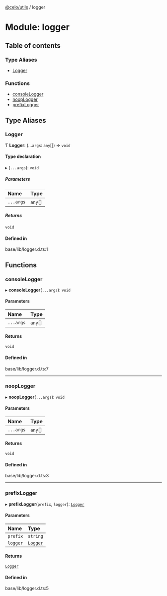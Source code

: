 [@celo/utils](../README.md) / logger

# Module: logger

## Table of contents

### Type Aliases

- [Logger](logger.md#logger)

### Functions

- [consoleLogger](logger.md#consolelogger)
- [noopLogger](logger.md#nooplogger)
- [prefixLogger](logger.md#prefixlogger)

## Type Aliases

### Logger

Ƭ **Logger**: (...`args`: `any`[]) => `void`

#### Type declaration

▸ (`...args`): `void`

##### Parameters

| Name | Type |
| :------ | :------ |
| `...args` | `any`[] |

##### Returns

`void`

#### Defined in

base/lib/logger.d.ts:1

## Functions

### consoleLogger

▸ **consoleLogger**(`...args`): `void`

#### Parameters

| Name | Type |
| :------ | :------ |
| `...args` | `any`[] |

#### Returns

`void`

#### Defined in

base/lib/logger.d.ts:7

___

### noopLogger

▸ **noopLogger**(`...args`): `void`

#### Parameters

| Name | Type |
| :------ | :------ |
| `...args` | `any`[] |

#### Returns

`void`

#### Defined in

base/lib/logger.d.ts:3

___

### prefixLogger

▸ **prefixLogger**(`prefix`, `logger`): [`Logger`](logger.md#logger)

#### Parameters

| Name | Type |
| :------ | :------ |
| `prefix` | `string` |
| `logger` | [`Logger`](logger.md#logger) |

#### Returns

[`Logger`](logger.md#logger)

#### Defined in

base/lib/logger.d.ts:5
